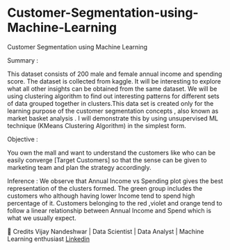 # Customer-Segmentation-using-Machine-Learning
Customer Segmentation using Machine Learning


Summary :

This dataset consists of 200 male and female annual income and spending score. The dataset is collected from kaggle. It will be interesting to explore what all other insights can be obtained from the same dataset. We will be using clustering algorithm to find out interesting patterns for different sets of data grouped together in clusters.This data set is created only for the learning purpose of the customer segmentation concepts , also known as market basket analysis . I will demonstrate this by using unsupervised ML technique (KMeans Clustering Algorithm) in the simplest form.


Objective :

You own the mall and want to understand the customers like who can be easily converge [Target Customers] so that the sense can be given to marketing team and plan the strategy accordingly.

Inference :
We observe that Annual Income vs Spending plot gives the best representation of the clusters formed.
The green group includes the customers who although having lower Income tend to spend high percentage of it.
Customers belonging to the red ,violet and orange tend to follow a linear relationship between Annual Income and Spend which is what we usually expect.


📜 Credits
Vijay Nandeshwar | Data Scientist | Data Analyst | Machine Learning enthusiast
[Linkedin](https://www.linkedin.com/in/vijaynandeshwar)
